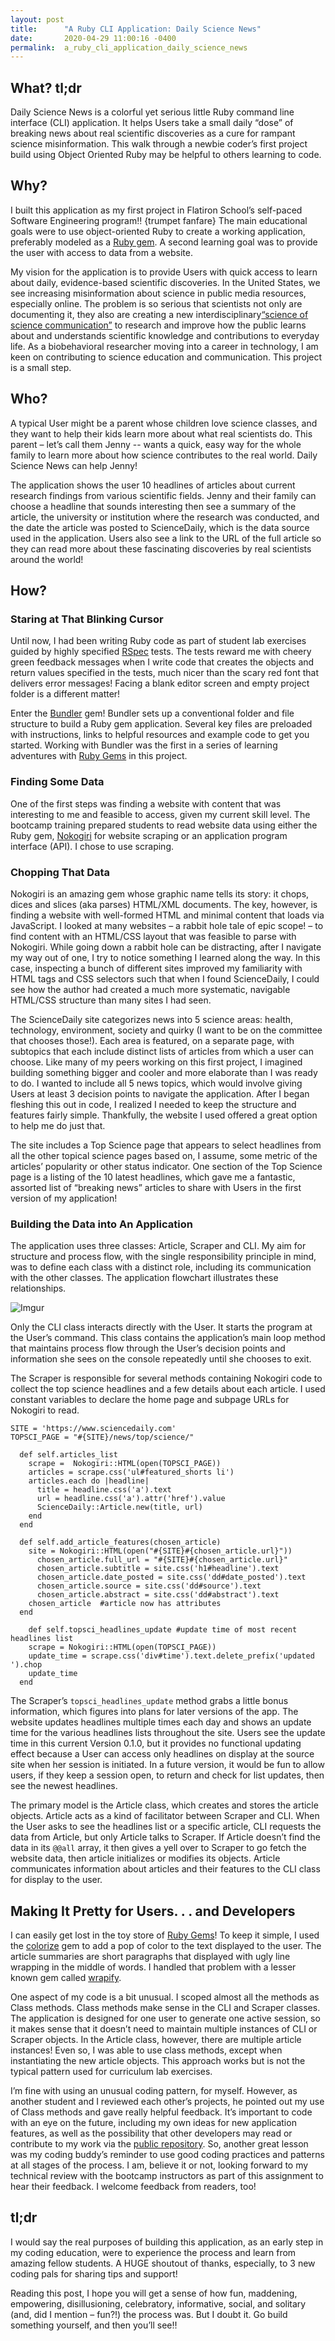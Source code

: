 ```yaml
---
layout: post
title:      "A Ruby CLI Application: Daily Science News"
date:       2020-04-29 11:00:16 -0400
permalink:  a_ruby_cli_application_daily_science_news
---
```


## What?  tl;dr

Daily Science News is a colorful yet serious little Ruby command line interface (CLI) application. It helps Users take a small daily “dose” of breaking news about real scientific discoveries as a cure for rampant science misinformation. This walk through a newbie coder’s first project build using Object Oriented Ruby may be helpful to others learning to code.

## Why?

I built this application as my first project in Flatiron School’s self-paced Software Engineering program‼ {trumpet fanfare}  The main educational goals were to use object-oriented Ruby to create a working application, preferably modeled as a [Ruby gem](https://rubygems.org/). A second learning goal was to provide the user with access to data from a website.

My vision for the application is to provide Users with quick access to learn about daily, evidence-based scientific discoveries. In the United States, we see increasing misinformation about science in public media resources, especially online. The problem is so serious that scientists not only are documenting it, they also are creating a new interdisciplinary[“science of science communication”](https://www.ncbi.nlm.nih.gov/pmc/articles/PMC6475368/) to research and improve how the public learns about and understands scientific knowledge and contributions to everyday life. As a biobehavioral researcher moving into a career in technology, I am keen on contributing to science education and communication. This project is a small step.

## Who? 

A typical User might be a parent whose children love science classes, and they want to help their kids learn more about what real scientists do. This parent – let’s call them Jenny -- wants a quick, easy way for the whole family to learn more about how science contributes to the real world. Daily Science News can help Jenny! 

The application shows the user 10 headlines of articles about current research findings from various scientific fields. Jenny and their family can choose a headline that sounds interesting then see a summary of the article, the university or institution where the research was conducted, and the date the article was posted to ScienceDaily, which is the data source used in the application. Users also see a link to the URL of the full article so they can read more about these fascinating discoveries by real scientists around the world!

## How?

### Staring at That Blinking Cursor

Until now, I had been writing Ruby code as part of student lab exercises guided by highly specified [RSpec](https://rspec.info/) tests. The tests reward me with cheery green feedback messages when I write code that creates the objects and return values specified in the tests, much nicer than the scary red font that delivers error messages! Facing a blank editor screen and empty project folder is a different matter! 

Enter the [Bundler](https://bundler.io/) gem! Bundler sets up a conventional folder and file structure to build a Ruby gem application. Several key files are preloaded with instructions, links to helpful resources and example code to get you started. Working with Bundler was the first in a series of learning adventures with [Ruby Gems](https://rubygems.org/)  in this project. 

### Finding Some Data

One of the first steps was finding a website with content that was interesting to me and feasible to access, given my current skill level. The bootcamp training prepared students to read website data using either the Ruby gem, [Nokogiri](https://rubygems.org/gems/nokogiri) for website scraping or an application program interface (API). I chose to use scraping. 

### Chopping That Data

Nokogiri is an amazing gem whose graphic name tells its story:  it chops, dices and slices (aka parses) HTML/XML documents. The key, however, is finding a website with well-formed HTML and minimal content that loads via JavaScript. I looked at many websites – a rabbit hole tale of epic scope! – to find content with an HTML/CSS layout that was feasible to parse with Nokogiri. While going down a rabbit hole can be distracting, after I navigate my way out of one, I try to notice something I learned along the way. In this case, inspecting a bunch of different sites improved my familiarity with HTML tags and CSS selectors such that when I found ScienceDaily, I could see how the author had created a much more systematic, navigable HTML/CSS structure than many sites I had seen. 

The ScienceDaily site categorizes news into 5 science areas: health, technology, environment, society and quirky (I want to be on the committee that chooses those!). Each area is featured, on a separate page, with subtopics that each include distinct lists of articles from which a user can choose. Like many of my peers working on this first project, I imagined building something bigger and cooler and more elaborate than I was ready to do. I wanted to include all 5 news topics, which would involve giving Users at least 3 decision points to navigate the application. After I began fleshing this out in code, I realized I needed to keep the structure and features fairly simple. Thankfully, the website I used offered a great option to help me do just that.

The site includes a Top Science page that appears to select headlines from all the other topical science pages based on, I assume, some metric of the articles’ popularity or other status indicator. One section of the Top Science page is a listing of the 10 latest headlines, which gave me a fantastic, assorted list of “breaking news” articles to share with Users in the first version of my application! 

### Building the Data into An Application

The application uses three classes: Article, Scraper and CLI. My aim for structure and process flow, with the single responsibility principle in mind, was to define each class with a distinct role, including its communication with the other classes. The application flowchart illustrates these relationships. 

![Imgur](https://i.imgur.com/82nfSVn.jpg)

Only the CLI class interacts directly with the User. It starts the program at the User’s command. This class contains the application’s main loop method that maintains process flow through the User’s decision points and information she sees on the console repeatedly until she chooses to exit. 

The Scraper is responsible for several methods containing Nokogiri code to collect the top science headlines and a few details about each article. I used constant variables to declare the home page and subpage URLs for Nokogiri to read.   

```
SITE = 'https://www.sciencedaily.com'
TOPSCI_PAGE = "#{SITE}/news/top/science/"

  def self.articles_list 
    scrape =  Nokogiri::HTML(open(TOPSCI_PAGE))
    articles = scrape.css('ul#featured_shorts li')
    articles.each do |headline| 
      title = headline.css('a').text
      url = headline.css('a').attr('href').value
      ScienceDaily::Article.new(title, url) 
    end
  end

  def self.add_article_features(chosen_article)
    site = Nokogiri::HTML(open("#{SITE}#{chosen_article.url}"))
      chosen_article.full_url = "#{SITE}#{chosen_article.url}"
      chosen_article.subtitle = site.css('h1#headline').text
      chosen_article.date_posted = site.css('dd#date_posted').text
      chosen_article.source = site.css('dd#source').text
      chosen_article.abstract = site.css('dd#abstract').text
    chosen_article  #article now has attributes
  end
	
	def self.topsci_headlines_update #update time of most recent headlines list
    scrape = Nokogiri::HTML(open(TOPSCI_PAGE))
    update_time = scrape.css('div#time').text.delete_prefix('updated ').chop
    update_time
  end
```

The Scraper’s ```topsci_headlines_update``` method grabs a little bonus information, which figures into plans for later versions of the app. The website updates headlines multiple times each day and shows an update time for the various headlines lists throughout the site. Users see the update time in this current Version 0.1.0, but it provides no functional updating effect because a User can access only headlines on display at the source site when her session is initiated. In a future version, it would be fun to allow users, if they keep a session open, to return and check for list updates, then see the newest headlines.

The primary model is the Article class, which creates and stores the article objects. Article acts as a kind of facilitator between Scraper and CLI. When the User asks to see the headlines list or a specific article, CLI requests the data from Article, but only Article talks to Scraper. If Article doesn’t find the data in its ```@@all``` array, it then gives a yell over to Scraper to go fetch the website data, then article initializes or modifies its objects. Article communicates information about articles and their features to the CLI class for display to the user. 

## Making It Pretty for Users. . . and Developers

I can easily get lost in the toy store of [Ruby Gems]( https://rubygems.org)! To keep it simple, I used the [colorize](https://rubygems.org/gems/colorize) gem to add a pop of color to the text displayed to the user. The article summaries are short paragraphs that displayed with ugly line wrapping in the middle of words. I handled that problem with a lesser known gem called [wrapify]( https://rubygems.org/gems/wrapify).

One aspect of my code is a bit unusual. I scoped almost all the methods as Class methods. Class methods make sense in the CLI and Scraper classes. The application is designed for one user to generate one active session, so it makes sense that it doesn’t need to maintain multiple instances of CLI or Scraper objects. In the Article class, however, there are multiple article instances! Even so, I was able to use class methods, except when instantiating the new article objects. This approach works but is not the typical pattern used for curriculum lab exercises. 

I’m fine with using an unusual coding pattern, for myself. However, as another student and I reviewed each other’s projects, he pointed out my use of Class methods and gave really helpful feedback. It’s important to code with an eye on the future, including my own ideas for new application features, as well as the possibility that other developers may read or contribute to my work via the [public repository](https://github.com/pmknyc/science_daily). So, another great lesson was my coding buddy’s reminder to use good coding practices and patterns at all stages of the process. I am, believe it or not, looking forward to my technical review with the bootcamp instructors as part of this assignment to hear their feedback. I welcome feedback from readers, too!

## tl;dr

I would say the real purposes of building this application, as an early step in my coding education, were to experience the process and learn from amazing fellow students. A HUGE shoutout of thanks, especially, to 3 new coding pals for sharing tips and support!

Reading this post, I hope you will get a sense of how fun, maddening, empowering, disillusioning, celebratory, informative, social, and solitary (and, did I mention – fun?!) the process was. But I doubt it. Go build something yourself, and then you’ll see‼ 

